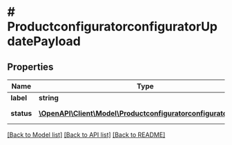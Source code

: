 # # ProductconfiguratorconfiguratorUpdatePayload


## Properties 


Name | Type | Description | Notes
------------ | ------------- | ------------- | -------------
**label**| **string** |   | [optional]
**status**| [**\OpenAPI\Client\Model\ProductconfiguratorconfiguratorStatus**](ProductconfiguratorconfiguratorStatus.md) |  for more information please, see Model/ProductconfiguratorconfiguratorStatus.php  | [optional]


[[Back to Model list]](../../README.md#models) [[Back to API list]](../../README.md#endpoints) [[Back to README]](../../README.md)

